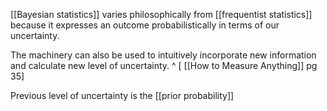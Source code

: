 [[Bayesian statistics]] varies philosophically from [[frequentist statistics]] because it expresses an outcome probabilistically in terms of our uncertainty.

The machinery can also be used to intuitively incorporate new information and calculate new level of uncertainty. ^ [ [[How to Measure Anything]] pg 35]

Previous level of uncertainty is the [[prior probability]]
